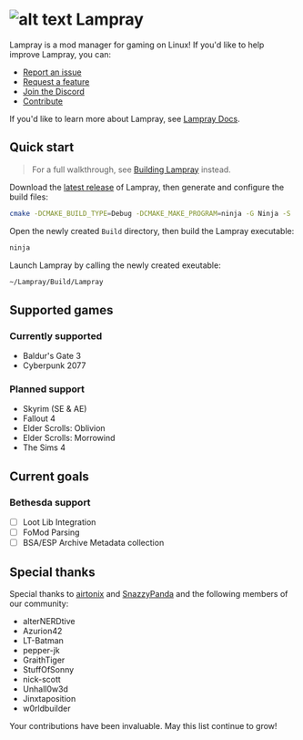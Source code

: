 # ![alt text](https://cdn.discordapp.com/attachments/1160692058017763581/1175551711281168456/LMP-64.png?ex=656ba4d8&is=65592fd8&hm=ccaf321556119a09510514835ccadded74ee8bcc02fb48ec5697d5e9defcdd22&) Lampray 

Lampray is a mod manager for gaming on Linux! If you'd like to help improve Lampray, you can:

- [Report an issue](https://github.com/CHollingworth/Lampray/issues/new?assignees=&labels=bug&projects=&template=-game--bug-report.md&title=)
- [Request a feature](https://github.com/CHollingworth/Lampray/issues/new?assignees=&labels=enhancement&projects=&template=feature_request.md&title=)
- [Join the Discord](https://discord.gg/5macMedevy)
- [Contribute](./CONTRIBUTING.md)

If you'd like to learn more about Lampray, see [Lampray Docs](./docs/lampray-docs.md).

## Quick start

> For a full walkthrough, see [Building Lampray](./docs/building-from-source.md) instead.

Download the [latest release](https://github.com/CHollingworth/Lampray/releases) of Lampray, then generate and configure the build files:

```bash
cmake -DCMAKE_BUILD_TYPE=Debug -DCMAKE_MAKE_PROGRAM=ninja -G Ninja -S ./ -B ./Build
```

Open the newly created `Build` directory, then build the Lampray executable:

```bash
ninja
```

Launch Lampray by calling the newly created exeutable:

```bash
~/Lampray/Build/Lampray
```

## Supported games

### Currently supported

- Baldur's Gate 3
- Cyberpunk 2077

### Planned support

- Skyrim (SE & AE)
- Fallout 4
- Elder Scrolls: Oblivion
- Elder Scrolls: Morrowind
- The Sims 4

## Current goals

### Bethesda support

- [ ] Loot Lib Integration
- [ ] FoMod Parsing
- [ ] BSA/ESP Archive Metadata collection

## Special thanks

Special thanks to [airtonix](https://github.com/airtonix) and [SnazzyPanda](https://github.com/SnazzyPanda) and the following members of our community:

- alterNERDtive
- Azurion42
- LT-Batman
- pepper-jk
- GraithTiger
- StuffOfSonny
- nick-scott
- Unhall0w3d
- Jinxtaposition
- w0rldbuilder

Your contributions have been invaluable. May this list continue to grow! 
